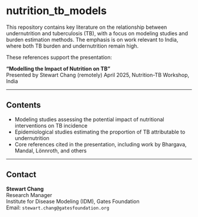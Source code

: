 # nutrition_tb_models

This repository contains key literature on the relationship between undernutrition and tuberculosis (TB), with a focus on modeling studies and burden estimation methods. The emphasis is on work relevant to India, where both TB burden and undernutrition remain high.

These references support the presentation:

**“Modelling the Impact of Nutrition on TB”**  
Presented by Stewart Chang (remotely)
April 2025, Nutrition-TB Workshop, India

---

## Contents

- Modeling studies assessing the potential impact of nutritional interventions on TB incidence  
- Epidemiological studies estimating the proportion of TB attributable to undernutrition  
- Core references cited in the presentation, including work by Bhargava, Mandal, Lönnroth, and others

---

## Contact

**Stewart Chang**  
Research Manager  
Institute for Disease Modeling (IDM), Gates Foundation  
Email: `stewart.chang@gatesfoundation.org`
